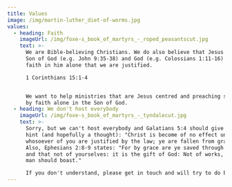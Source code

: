 ```yaml
---
title: Values
image: /img/martin-luther_diet-of-worms.jpg
values:
  - heading: Faith
    imageUrl: /img/foxe-s_book_of_martyrs_-_roped_peasantscut.jpg
    text: >-
      We are Bible-believing Christians. We do also believe that Jesus is the
      Son of God (e.g. John 9:35-38) and God (e.g. Colossians 1:11-16) and is by
      faith in him alone that we are justified.

      1 Corinthians 15:1-4


      We want to help ministries that are Jesus centred and preaching salvation
      by faith alone in the Son of God.
  - heading: We don't host everybody
    imageUrl: /img/foxe-s_book_of_martyrs_-_tyndalecut.jpg
    text: >-
      Sorry, but we can't host everybody and Galatians 5:4 should give you a
      hint (and hopefully a thought): "Christ is become of no effect unto you,
      whosoever of you are justified by the law; ye are fallen from grace."
      Also, Ephesians 2:8-9 states: "For by grace are ye saved through faith;
      and that not of yourselves: it is the gift of God: Not of works, lest any
      man should boast."

      If you don't understand, please get in touch and will try to do better.
---
```


